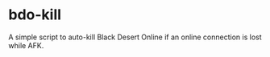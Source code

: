 # bdo-kill
A simple script to auto-kill Black Desert Online if an online connection is lost while AFK.
